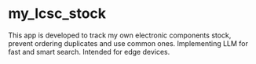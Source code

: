 # my_lcsc_stock
This app is developed to track my own electronic components stock, prevent ordering duplicates and use common ones. Implementing LLM for fast and smart search. Intended for edge devices.
